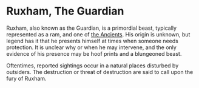 # Ruxham, The Guardian

Ruxham, also known as the Guardian, is a primordial beast, typically represented as a ram, and one of [the Ancients](../triads/the_ancients.md). His origin is unknown, but legend has it that he presents himself at times when someone needs protection. It is unclear why or when he may intervene, and the only evidence of his presence may be hoof prints and a blungeoned beast.

Oftentimes, reported sightings occur in a natural places disturbed by outsiders. The destruction or threat of destruction are said to call upon the fury of Ruxham.
